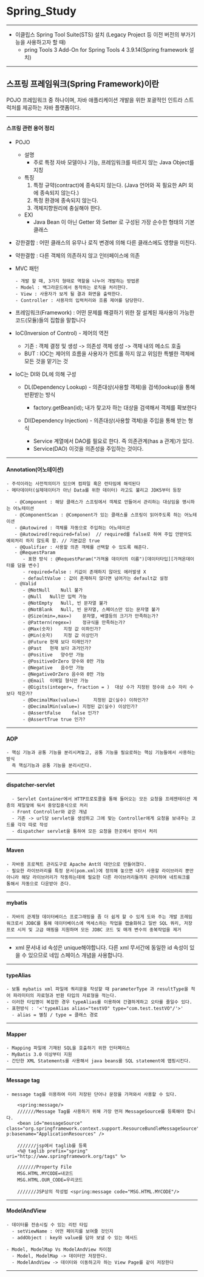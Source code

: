 # Spring_Study
***
- 이클립스 Spring Tool Suite(STS) 설치 (Legacy Project 등 이전 버전의 부가기능을 사용하고자 할 때)
  - pring Tools 3 Add-On for Spring Tools 4 3.9.14(Spring framework 설치)
---

## 스프링 프레임워크(Spring Framework)이란
POJO 프레임워크 중 하나이며, 자바 애플리케이션 개발을 위한 포괄적인 인트라 스트럭처를 제공하는 자바 플랫폼이다. 

***

#### 스프링 관련 용어 정리


- POJO
  - 설명
    - 주로 특정 자바 모델이나 기능, 프레임워크를 따르지  않는 Java Object를 지칭
  - 특징
    1. 특정 규약(contract)에 종속되지 않는다. (Java 언어와 꼭 필요한 API 외에 종속되지 않는다.)
    2. 특정 환경에 종속되지 않는다.
    3. 객체지향원리에 충실해야 한다.
  - EX)
    - Java Bean 이 아닌 Getter 와 Setter 로 구성된 가장 순수한 형태의 기본 클래스

- 강한결합 : 어떤 클래스의 유무나 로직 변경에 의해 다른 클래스에도 영향을 미친다.
- 약한결합 : 다른 객체의 의존하지 않고 인터페이스에 의존

- MVC 패턴
 
      - 개발 할 때, 3가지 형태로 역할을 나누어 개발하는 방법론
      - Model : 백그라운드에서 동작하는 로직을 처리한다.
      - View : 사용자가 보게 될 결과 화면을 출력한다.
      - Controller : 사용자의 입력처리와 흐름 제어를 담당한다.
- 프레임워크(Framework) : 어떤 문제를 해결하기 위한 잘 설계된 재사용이 가능한 코드(모듈)들의 집합을 말합니다
      
- IoC(Inversion of Control) - 제어의 역전
  - 기존 : 객체 결정 및 생성 -> 의존성 객체 생성 -> 객채 내의 메소드 호출
  - BUT : IOC는 제어의 흐름을 사용자가 컨트롤 하지 않고 위임한 특별한 객체에 모든 것을 맡기는 것

- IoC는 DI와 DL에 의해 구성 
  - DL(Dependency Lookup) - 의존대상(사용할 객체)을 검색(lookup)을 통해 반환받는 방식
    - factory.getBean(id); 내가 찾고자 하는 대상을 검색해서 객체를 확보한다

  - DI(Dependency Injection) - 의존대상(사용할 객체)을 주입을 통해 받는 형식
    - Service 계열에서 DAO를 필요로 한다. 즉 의존관계(has a 관계)가 있다.
    - Service(DAO) 이것을 의존성을 주입하는 것이다.


***

#### Annotation(어노테이션)
    - 주석이라는 사전적의미가 있으며 컴파일 혹은 런타임에 해석된다
    - 메타데이터(실제데이터가 아닌 Data를 위한 데이터) 라고도 불리고 JDK5부터 등장
      
       - @Component : 해당 클래스가 스프링에서 객체로 만들어서 관리하는 대상임을 명시하는 어노테이션
       - @ComponentScan : @Component가 있는 클래스를 스프링이 읽어주도록 하는 어노테이션
       - @Autowired : 객체를 자동으로 주입하는 어노테이션
       - @Autowired(required=false)  // required를 false로 하여 주입 안받아도 예외처리 하지 않도록 함. // 기본값은 true
       - @Qualifier : 사용할 의존 객체를 선택할 수 있도록 해준다.
       - @RequestParam
          - 표현 방식 : @RequestParam("가져올 데이터의 이름")[데이터타입][가져온데이터를 담을 변수]
          - required=false : 키값이 존재하지 않아도 에러발생 X
          - defaultValue : 값이 존재하지 않다면 넘어가는 default값 설정
       - @Valid 
          - @NotNull	Null 불가
          - @Null	Null만 입력 가능
          - @NotEmpty	Null, 빈 문자열 불가
          - @NotBlank	Null, 빈 문자열, 스페이스만 있는 문자열 불가
          - @Size(min=,max=)	문자열, 배열등의 크기가 만족하는가?
          - @Pattern(regex=)	정규식을 만족하는가?
          - @Max(숫자)	지정 값 이하인가?
          - @Min(숫자)	지정 값 이상인가
          - @Future	현재 보다 미래인가?
          - @Past	현재 보다 과거인가?
          - @Positive	양수만 가능
          - @PositiveOrZero	양수와 0만 가능
          - @Negative	음수만 가능
          - @NegativeOrZero	음수와 0만 가능
          - @Email	이메일 형식만 가능
          - @Digits(integer=, fraction = )	대상 수가 지정된 정수와 소수 자리 수 보다 작은가?
          - @DecimalMax(value=) 	지정된 값(실수) 이하인가?
          - @DecimalMin(value=)	지정된 값(실수) 이상인가?
          - @AssertFalse	false 인가?
          - @AssertTrue	true 인가?

***

#### AOP
    - 핵심 기능과 공통 기능을 분리시켜놓고, 공통 기능을 필요로하는 핵심 기능들에서 사용하는 방식
      즉 핵심기능과 공통 기능을 분리시킨다.
***

#### dispatcher-servlet <br>
      - Servlet Container에서 HTTP프로토콜을 통해 들어오는 모든 요청을 프레젠테이션 계층의 제일앞에 둬서 중앙집중식으로 처리
      - Front Controller와 같은 개념
      - 기존 -> url당 servlet을 생성하고 그에 맞는 Controller에게 요청을 보내주는 코드를 각각 따로 작성
      - dispatcher servlet을 통하여 모든 요청을 한곳에서 받아서 처리

***

#### Maven
    - 자바용 프로젝트 관리도구로 Apache Ant의 대안으로 만들어졌다.
    - 필요한 라이브러리를 특정 문서(pom.xml)에 정의해 놓으면 내가 사용할 라이브러리 뿐만 아니라 해당 라이브러리가 작동하는데에 필요한 다른 라이브러리들까지 관리하여 네트워크를             통해서 자동으로 다운받아 준다.

***

#### mybatis 
    - 자바의 관계형 데이터베이스 프로그래밍을 좀 더 쉽게 할 수 있게 도와 주는 개발 프레임 워크로서 JDBC를 통해 데이터베이스에 엑세스하는 작업을 캡슐화하고 일반 SQL 쿼리, 저장 프로 시저 및 고급 매핑을 지원하며 모든 JDBC 코드 및 매개 변수의 중복작업을 제거 
***
- xml 문서내 id 속성은 unique해야합니다.
다른 xml 무서간에 동일한 id 속성이 있을 수 있으므로
네임 스페이스 개념을 사용합니다.
***
#### typeAlias
    - 보통 mybatis xml 파일에 쿼리문을 작성할 때 parameterType 과 resultType을 적어 파라미터의 자료형과 반환 타입의 자료형을 적는다.
    - 이러한 타입명이 복잡한 경우 typeAlias를 이용하여 간결하게하고 오타를 줄일수 있다.
    - 표현방식 : '<'typeAlias alias="testVO" type="com.test.testVO"/'>'
      - alias = 별칭 / type = 클래스 경로
***
#### Mapper
    - Mapping 파일에 기재된 SQL을 호출하기 위한 인터페이스
    - MyBatis 3.0 이상부터 지원
    - 간단한 XML Statements를 사용해서 java beans를 SQL statement에 맵핑시킨다.
 
 ***
#### Message tag
    - message tag를 이용하여 미리 저장된 단어나 문장을 가져와서 사용할 수 있다.
      
        <spring:message/>
        ///////Message Tag를 사용하기 위해 가장 먼저 MessageSource를 등록해야 합니다.
        <bean id="messageSource" class="org.springframework.context.support.ResourceBundleMessageSource" p:basename="ApplicationResources" />

        ///////jsp에서 taglib를 등록
        <%@ taglib prefix="spring" uri="http://www.springframework.org/tags" %>

        ///////Property File
        MSG.HTML.MYCODE=내코드
        MSG.HTML.OUR_CODE=우리코드

        ///////JSP상의 작성법 <spring:message code="MSG.HTML.MYCODE"/>

***
#### ModelAndView
    - 데이터를 전송시킬 수 있는 리턴 타입
      - setViewName : 어떤 페이지를 보여줄 것인지
      - addObject : key와 value를 담아 보낼 수 있는 메서드

    - Model, ModelMap Vs ModelAndView 차이점
      - Model, ModelMap -> 데이터만 저장한다.
      - ModelAndView -> 데이터와 이동하고자 하는 View Page를 같이 저장한다
      
***

